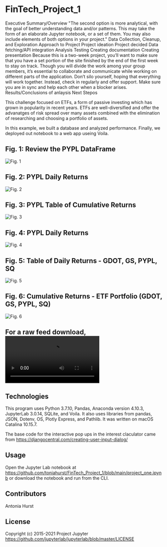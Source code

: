# FinTech_Project_1

Executive Summary/Overview
"The second option is more analytical, with the goal of better understanding data and/or patterns. This may take the form of an elaborate Jupyter notebook, or a set of them. You may also include elements of both options in your project."
Data Collection, Cleanup, and Exploration
Approach to Project
Project ideation
Project decided
Data fetching/API integration
Analysis
Testing
Creating documentation
Creating presentation Because this is a two-week project, you’ll want to make sure that you have a set portion of the site finished by the end of the first week to stay on track. Though you will divide the work among your group members, it’s essential to collaborate and communicate while working on different parts of the application. Don’t silo yourself, hoping that everything will work together. Instead, check in regularly and offer support. Make sure you are in sync and help each other when a blocker arises.
Results/Conclusions of anlaysis
Next Stepos

This challenge focused on ETFs, a form of passive investing which has grown in popularity in recent years. 
ETFs are well-diversified and offer the advanatges of risk spread over many assets combined with the elimination
of researching and choosing a portfolio of assets.

In this example, we built a database and analyzed performance. Finally, we deployed out notebook to a web app useing Voila.

## Fig. 1: Review the PYPL DataFrame

![Fig. 1](https://github.com/toniahurst/FinTech_Module_7_Challenge/blob/main/images/Fig.%201.png)

## Fig. 2: PYPL Daily Returns

![Fig. 2](https://github.com/toniahurst/FinTech_Module_7_Challenge/blob/main/images/Fig.%202.png)

## Fig. 3: PYPL Table of Cumulative Returns

![Fig. 3](https://github.com/toniahurst/FinTech_Module_7_Challenge/blob/main/images/Fig.%203.png)

## Fig. 4: PYPL Daily Returns

![Fig. 4](https://github.com/toniahurst/FinTech_Module_7_Challenge/blob/main/images/Fig.%204.png)

## Fig. 5: Table of Daily Returns - GDOT, GS, PYPL, SQ

![Fig. 5](https://github.com/toniahurst/FinTech_Module_7_Challenge/blob/main/images/Fig.%205.png)

## Fig. 6: Cumulative Returns - ETF Portfolio (GDOT, GS, PYPL, SQ) 

![Fig. 6](https://github.com/toniahurst/FinTech_Module_7_Challenge/blob/main/images/Fig.%206.png)


## For a raw feed download,![click this link](https://github.com/toniahurst/FinTech_Module_7_Challenge/blob/main/images/Screen%20Recording%202021-08-15%20at%2012.48.39%20PM.mov)


## Technologies

This program uses Python 3.7.10, Pandas, Anaconda version 4.10.3, JupyterLab 3.0.14, SQLite, and Voila. It also uses libraries from pandas, JSON, Dotenv, OS, Plotly Express, and Pathlib. It was written on macOS Catalina 10.15.7.

The base code for the interactive pop ups in the interest claculator came from https://djangocentral.com/creating-user-input-dialog/

## Usage

Open the Jupyter Lab notebook at https://github.com/toniahurst/FinTech_Project_1/blob/main/project_one.ipynb or download the notebook and run from the CLI.

## Contributors

Antonia Hurst

## License
Copyright (c) 2015-2021 Project Jupyter https://github.com/jupyterlab/jupyterlab/blob/master/LICENSE


